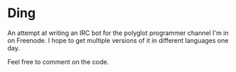 Ding
====

An attempt at writing an IRC bot for the polyglot programmer channel I'm in on Freenode.
I hope to get multiple versions of it in different languages one day.

Feel free to comment on the code.
